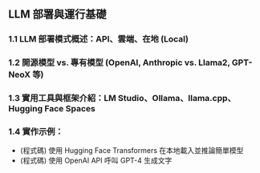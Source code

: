 ## LLM 部署與運行基礎

### 1.1 LLM 部署模式概述：API、雲端、在地 (Local)  
### 1.2 開源模型 vs. 專有模型 (OpenAI, Anthropic vs. Llama2, GPT-NeoX 等)  
### 1.3 實用工具與框架介紹：LM Studio、Ollama、llama.cpp、Hugging Face Spaces  
### 1.4 實作示例：
- (程式碼) 使用 Hugging Face Transformers 在本地載入並推論簡單模型  
- (程式碼) 使用 OpenAI API 呼叫 GPT-4 生成文字